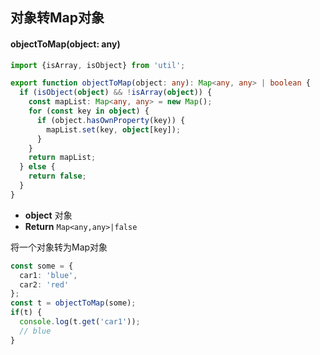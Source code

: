 ## 对象转Map对象

#### objectToMap(object: any)

```typescript
import {isArray, isObject} from 'util';

export function objectToMap(object: any): Map<any, any> | boolean {
  if (isObject(object) && !isArray(object)) {
    const mapList: Map<any, any> = new Map();
    for (const key in object) {
      if (object.hasOwnProperty(key)) {
        mapList.set(key, object[key]);
      }
    }
    return mapList;
  } else {
    return false;
  }
}
```

- **object** 对象
- **Return** `Map<any,any>|false` 

将一个对象转为Map对象

```typescript
const some = {
  car1: 'blue',
  car2: 'red'
};
const t = objectToMap(some);
if(t) {
  console.log(t.get('car1'));
  // blue
}
```

